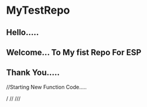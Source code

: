 # MyTestRepo
## Hello.....
## Welcome... To My fist Repo For ESP
## Thank You.....


//Starting New Function Code.....

/
//
///